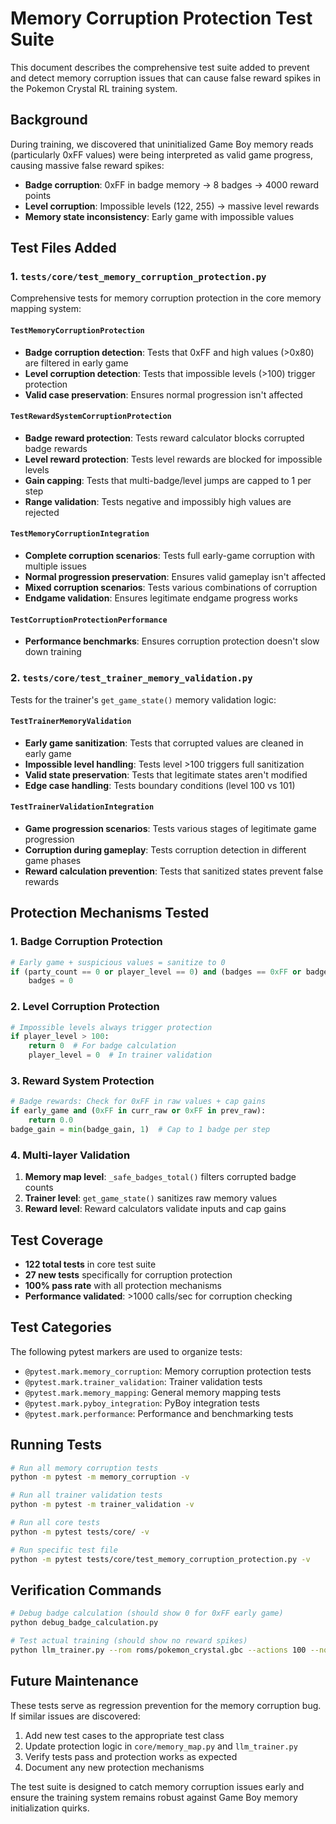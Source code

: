 # Memory Corruption Protection Test Suite

This document describes the comprehensive test suite added to prevent and detect memory corruption issues that can cause false reward spikes in the Pokemon Crystal RL training system.

## Background

During training, we discovered that uninitialized Game Boy memory reads (particularly 0xFF values) were being interpreted as valid game progress, causing massive false reward spikes:

- **Badge corruption**: 0xFF in badge memory → 8 badges → 4000 reward points
- **Level corruption**: Impossible levels (122, 255) → massive level rewards
- **Memory state inconsistency**: Early game with impossible values

## Test Files Added

### 1. `tests/core/test_memory_corruption_protection.py`

Comprehensive tests for memory corruption protection in the core memory mapping system:

#### `TestMemoryCorruptionProtection`
- **Badge corruption detection**: Tests that 0xFF and high values (>0x80) are filtered in early game
- **Level corruption detection**: Tests that impossible levels (>100) trigger protection
- **Valid case preservation**: Ensures normal progression isn't affected

#### `TestRewardSystemCorruptionProtection` 
- **Badge reward protection**: Tests reward calculator blocks corrupted badge rewards
- **Level reward protection**: Tests level rewards are blocked for impossible levels
- **Gain capping**: Tests that multi-badge/level jumps are capped to 1 per step
- **Range validation**: Tests negative and impossibly high values are rejected

#### `TestMemoryCorruptionIntegration`
- **Complete corruption scenarios**: Tests full early-game corruption with multiple issues
- **Normal progression preservation**: Ensures valid gameplay isn't affected
- **Mixed corruption scenarios**: Tests various combinations of corruption
- **Endgame validation**: Ensures legitimate endgame progress works

#### `TestCorruptionProtectionPerformance`
- **Performance benchmarks**: Ensures corruption protection doesn't slow down training

### 2. `tests/core/test_trainer_memory_validation.py`

Tests for the trainer's `get_game_state()` memory validation logic:

#### `TestTrainerMemoryValidation`
- **Early game sanitization**: Tests that corrupted values are cleaned in early game
- **Impossible level handling**: Tests level >100 triggers full sanitization
- **Valid state preservation**: Tests that legitimate states aren't modified
- **Edge case handling**: Tests boundary conditions (level 100 vs 101)

#### `TestTrainerValidationIntegration`
- **Game progression scenarios**: Tests various stages of legitimate game progression
- **Corruption during gameplay**: Tests corruption detection in different game phases
- **Reward calculation prevention**: Tests that sanitized states prevent false rewards

## Protection Mechanisms Tested

### 1. Badge Corruption Protection
```python
# Early game + suspicious values = sanitize to 0
if (party_count == 0 or player_level == 0) and (badges == 0xFF or badges > 0x80):
    badges = 0
```

### 2. Level Corruption Protection  
```python
# Impossible levels always trigger protection
if player_level > 100:
    return 0  # For badge calculation
    player_level = 0  # In trainer validation
```

### 3. Reward System Protection
```python
# Badge rewards: Check for 0xFF in raw values + cap gains
if early_game and (0xFF in curr_raw or 0xFF in prev_raw):
    return 0.0
badge_gain = min(badge_gain, 1)  # Cap to 1 badge per step
```

### 4. Multi-layer Validation
1. **Memory map level**: `_safe_badges_total()` filters corrupted badge counts
2. **Trainer level**: `get_game_state()` sanitizes raw memory values
3. **Reward level**: Reward calculators validate inputs and cap gains

## Test Coverage

- **122 total tests** in core test suite
- **27 new tests** specifically for corruption protection
- **100% pass rate** with all protection mechanisms
- **Performance validated**: >1000 calls/sec for corruption checking

## Test Categories

The following pytest markers are used to organize tests:

- `@pytest.mark.memory_corruption`: Memory corruption protection tests
- `@pytest.mark.trainer_validation`: Trainer validation tests  
- `@pytest.mark.memory_mapping`: General memory mapping tests
- `@pytest.mark.pyboy_integration`: PyBoy integration tests
- `@pytest.mark.performance`: Performance and benchmarking tests

## Running Tests

```bash
# Run all memory corruption tests
python -m pytest -m memory_corruption -v

# Run all trainer validation tests  
python -m pytest -m trainer_validation -v

# Run all core tests
python -m pytest tests/core/ -v

# Run specific test file
python -m pytest tests/core/test_memory_corruption_protection.py -v
```

## Verification Commands

```bash
# Debug badge calculation (should show 0 for 0xFF early game)
python debug_badge_calculation.py

# Test actual training (should show no reward spikes)
python llm_trainer.py --rom roms/pokemon_crystal.gbc --actions 100 --no-web --no-dqn
```

## Future Maintenance

These tests serve as regression prevention for the memory corruption bug. If similar issues are discovered:

1. Add new test cases to the appropriate test class
2. Update protection logic in `core/memory_map.py` and `llm_trainer.py`
3. Verify tests pass and protection works as expected
4. Document any new protection mechanisms

The test suite is designed to catch memory corruption issues early and ensure the training system remains robust against Game Boy memory initialization quirks.
